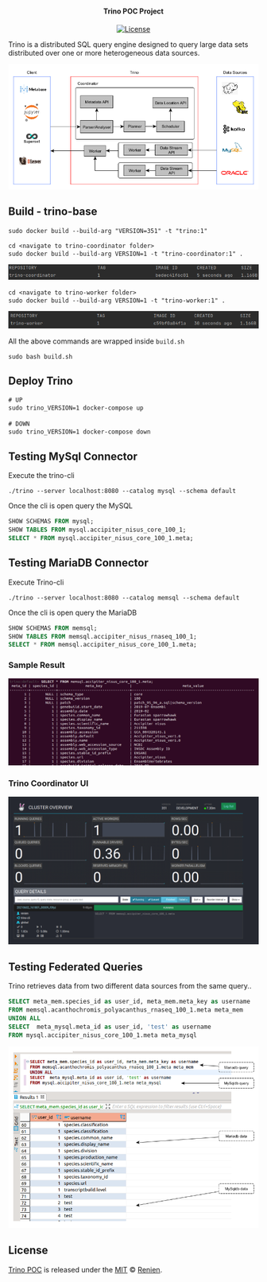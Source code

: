 <h1 align="center">
  <h4 align="center">Trino POC Project</h4>
</h1>

<p align="center">
       <a href="">
           <img src="https://img.shields.io/npm/l/express.svg?maxAge=2592000&style=flat-square"
                alt="License">
         </a>
    </p>


Trino is a distributed SQL query engine designed to query large data sets distributed over one or more heterogeneous data sources.

![General Architecture](doc/trino-architecture.png)

## Build - trino-base

```shell
sudo docker build --build-arg "VERSION=351" -t "trino:1"
```
```shell
cd <navigate to trino-coordinator folder>
sudo docker build --build-arg VERSION=1 -t "trino-coordinator:1" .
```

![trino-coordinator](doc/trino-coordinator.png)

```shell
cd <navigate to trino-worker folder>
sudo docker build --build-arg VERSION=1 -t "trino-worker:1" .
```

![trino-worker](doc/trino-worker.png)

All the above commands are wrapped inside `build.sh`

```shell
sudo bash build.sh
```

## Deploy Trino

```shell
# UP
sudo trino_VERSION=1 docker-compose up

# DOWN
sudo trino_VERSION=1 docker-compose down
```

## Testing MySql Connector

Execute the trino-cli
```shell
./trino --server localhost:8080 --catalog mysql --schema default
```

Once the cli is open query the MySQL
```sql
SHOW SCHEMAS FROM mysql;
SHOW TABLES FROM mysql.accipiter_nisus_core_100_1;
SELECT * FROM mysql.accipiter_nisus_core_100_1.meta;
```

## Testing MariaDB Connector

Execute Trino-cli
```shell
./trino --server localhost:8080 --catalog memsql --schema default
```

Once the cli is open query the MariaDB
```sql
SHOW SCHEMAS FROM memsql;
SHOW TABLES FROM memsql.accipiter_nisus_rnaseq_100_1;
SELECT * FROM memsql.accipiter_nisus_core_100_1.meta;
```

### Sample Result
![trino-worker](doc/mariadb-results.png)

### Trino Coordinator UI
![trino-worker](doc/trino-coordinator-ui.png)

## Testing Federated Queries

Trino retrieves data from two different data sources from the same query..

```sql
SELECT meta_mem.species_id as user_id, meta_mem.meta_key as username
FROM memsql.acanthochromis_polyacanthus_rnaseq_100_1.meta meta_mem
UNION ALL
SELECT  meta_mysql.meta_id as user_id, 'test' as username
FROM mysql.accipiter_nisus_core_100_1.meta meta_mysql
```

![federation-query](doc/federation-query-comments.png)

## License
[Trino POC](https://github.com/Renien/trino-poc) is released under the [MIT](https://opensource.org/licenses/MIT) © [Renien](https://github.com/Renien).